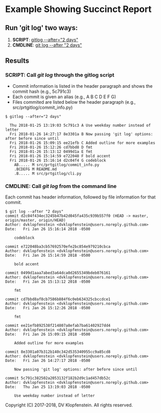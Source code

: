 # Example Showing Succinct Report

## Run 'git log' two ways:

  1) **SCRIPT**: [gitlog --after="2 days"](#script-call-git-log-through-the-gitlog-script)    
  2) **CMDLINE**: [git log --after "2 days"](#cmdline-call-git-log-from-the-command-line)    

## Results

### SCRIPT: Call _git log_ through the gitlog script
  * Commit information is listed in the header paragraph and shows the commit hash (e.g., 5c791c3)    
  * Each commit is given an alias (e.g., A B C D E F G)    
  * Files commited are listed below the header paragraph (e.g., src/prtgitlog/commit_info.py)     

```
$ gitlog --after="2 days"

  Thu 2018-01-25 13:19:03 5c791c3 A Use weekday number instead of letter
  Fri 2018-01-26 14:27:17 8e3301a B Now passing 'git log' options: after before since until
  Fri 2018-01-26 15:09:15 ee21efb C Added outline for more examples
  Fri 2018-01-26 15:12:26 cd7bbd8 D fmt
  Fri 2018-01-26 15:13:12 0499d1a E fmt
  Fri 2018-01-26 15:14:59 e722048 F bold accent
  Fri 2018-01-26 15:16:14 d2c04f4 G codeblock
    AB..... M src/prtgitlog/commit_info.py
    .BCDEFG M README.md
    .B..... M src/prtgitlog/cli.py
```

### CMDLINE: Call _git log_ from the command line
Each commit has header information, followed by file information for that commit.    

```
$ git log --after "2 days"
commit d2c04f434ec3245b47b42d045fa435c939b557f0 (HEAD -> master, origin/master, origin/HEAD)
Author: dvklopfenstein <dvklopfenstein@users.noreply.github.com>
Date:   Fri Jan 26 15:16:14 2018 -0500

    codeblock

commit e722048ba3cb57692570efe2bc854e979210cbca
Author: dvklopfenstein <dvklopfenstein@users.noreply.github.com>
Date:   Fri Jan 26 15:14:59 2018 -0500

    bold accent

commit 0499d1aaa7abed3a64dca0d2655349bdeb076161
Author: dvklopfenstein <dvklopfenstein@users.noreply.github.com>
Date:   Fri Jan 26 15:13:12 2018 -0500

    fmt

commit cd7bbd8af8cb7586b884f6c0eb634325cbccdce1
Author: dvklopfenstein <dvklopfenstein@users.noreply.github.com>
Date:   Fri Jan 26 15:12:26 2018 -0500

    fmt

commit ee21efb892538f214807a8efab7ba61402927dd4
Author: dvklopfenstein <dvklopfenstein@users.noreply.github.com>
Date:   Fri Jan 26 15:09:15 2018 -0500

    Added outline for more examples

commit 8e3301a07b312b140c342d535340955cc9a85cd8
Author: dvklopfenstein <dvklopfenstein@users.noreply.github.com>
Date:   Fri Jan 26 14:27:17 2018 -0500

    Now passing 'git log' options: after before since until

commit 5c791c382502a2053132f182b2d9c1ad457db52c
Author: dvklopfenstein <dvklopfenstein@users.noreply.github.com>
Date:   Thu Jan 25 13:19:03 2018 -0500

    Use weekday number instead of letter
```

Copyright (C) 2017-2018, DV Klopfenstein. All rights reserved.
